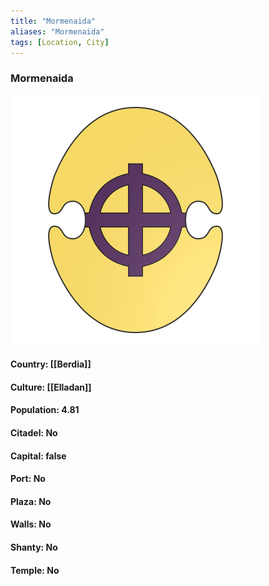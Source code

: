 ```yaml
---
title: "Mormenaida"
aliases: "Mormenaida"
tags: [Location, City]
---
```

### Mormenaida
![](attachment/a76b727ebe57fd5ce1b94143d9c610fd.svg)

#### Country: [[Berdia]]

#### Culture: [[Elladan]]

#### Population: 4.81

#### Citadel: No

#### Capital: false

#### Port: No

#### Plaza: No

#### Walls: No

#### Shanty: No

#### Temple: No

